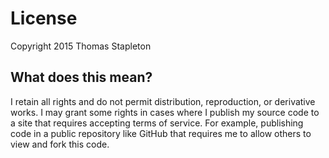 # License
Copyright 2015 Thomas Stapleton

## What does this mean?
I retain all rights and do not permit distribution, reproduction, or derivative works. I may grant some rights in cases where I publish my source code to a site that requires accepting terms of service. For example, publishing code in a public repository like GitHub that requires me to allow others to view and fork this code.
